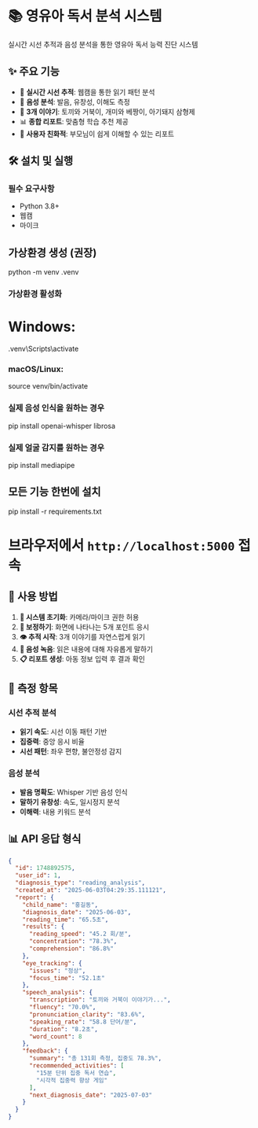 # 📚 영유아 독서 분석 시스템

실시간 시선 추적과 음성 분석을 통한 영유아 독서 능력 진단 시스템

## ✨ 주요 기능

- 🎯 **실시간 시선 추적**: 웹캠을 통한 읽기 패턴 분석
- 🎤 **음성 분석**: 발음, 유창성, 이해도 측정
- 📖 **3개 이야기**: 토끼와 거북이, 개미와 베짱이, 아기돼지 삼형제
- 📊 **종합 리포트**: 맞춤형 학습 추천 제공
- 📱 **사용자 친화적**: 부모님이 쉽게 이해할 수 있는 리포트

## 🛠️ 설치 및 실행

### 필수 요구사항
- Python 3.8+
- 웹캠
- 마이크

## 가상환경 생성 (권장)
python -m venv .venv
### 가상환경 활성화
# Windows:
.venv\Scripts\activate
### macOS/Linux:
source venv/bin/activate

### 실제 음성 인식을 원하는 경우
pip install openai-whisper librosa
### 실제 얼굴 감지를 원하는 경우  
pip install mediapipe
## 모든 기능 한번에 설치
pip install -r requirements.txt

# 브라우저에서 `http://localhost:5000` 접속

## 📖 사용 방법

1. **🚀 시스템 초기화**: 카메라/마이크 권한 허용
2. **🎯 보정하기**: 화면에 나타나는 5개 포인트 응시
3. **👁️ 추적 시작**: 3개 이야기를 자연스럽게 읽기
4. **🎤 음성 녹음**: 읽은 내용에 대해 자유롭게 말하기
5. **📋 리포트 생성**: 아동 정보 입력 후 결과 확인

## 🎯 측정 항목

### 시선 추적 분석
- **읽기 속도**: 시선 이동 패턴 기반
- **집중력**: 중앙 응시 비율
- **시선 패턴**: 좌우 편향, 불안정성 감지

### 음성 분석  
- **발음 명확도**: Whisper 기반 음성 인식
- **말하기 유창성**: 속도, 일시정지 분석
- **이해력**: 내용 키워드 분석

## 📊 API 응답 형식

```json
{
  "id": 1748892575,
  "user_id": 1,
  "diagnosis_type": "reading_analysis",
  "created_at": "2025-06-03T04:29:35.111121",
  "report": {
    "child_name": "홍길동",
    "diagnosis_date": "2025-06-03",
    "reading_time": "65.5초",
    "results": {
      "reading_speed": "45.2 회/분",
      "concentration": "78.3%",
      "comprehension": "86.8%"
    },
    "eye_tracking": {
      "issues": "정상",
      "focus_time": "52.1초"
    },
    "speech_analysis": {
      "transcription": "토끼와 거북이 이야기가...",
      "fluency": "70.0%",
      "pronunciation_clarity": "83.6%",
      "speaking_rate": "58.8 단어/분",
      "duration": "8.2초",
      "word_count": 8
    },
    "feedback": {
      "summary": "총 131회 측정, 집중도 78.3%",
      "recommended_activities": [
        "15분 단위 집중 독서 연습",
        "시각적 집중력 향상 게임"
      ],
      "next_diagnosis_date": "2025-07-03"
    }
  }
}
